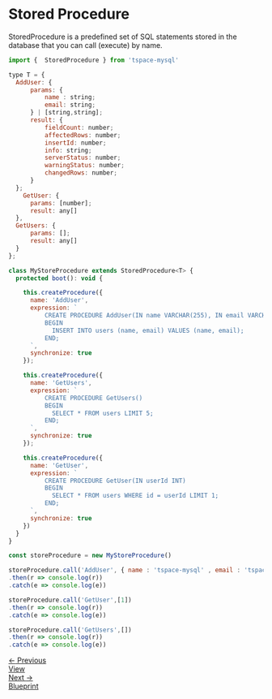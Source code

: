 # Stored Procedure
StoredProcedure is a predefined set of SQL statements stored in the database that you can call (execute) by name.
```js
import {  StoredProcedure } from 'tspace-mysql'

type T = {
  AddUser: {
      params: {
          name : string;
          email: string;
      } | [string,string];
      result: {
          fieldCount: number;
          affectedRows: number;
          insertId: number;
          info: string;
          serverStatus: number;
          warningStatus: number;
          changedRows: number;
      }
  };
    GetUser: {
      params: [number];
      result: any[]
  },
  GetUsers: {
      params: [];
      result: any[]
  }
};

class MyStoreProcedure extends StoredProcedure<T> {
  protected boot(): void {

    this.createProcedure({
      name: 'AddUser',
      expression: `
          CREATE PROCEDURE AddUser(IN name VARCHAR(255), IN email VARCHAR(255))
          BEGIN
            INSERT INTO users (name, email) VALUES (name, email);
          END;
      `,
      synchronize: true
    });

    this.createProcedure({
      name: 'GetUsers',
      expression: `
          CREATE PROCEDURE GetUsers()
          BEGIN
            SELECT * FROM users LIMIT 5;
          END;
      `,
      synchronize: true
    });

    this.createProcedure({
      name: 'GetUser',
      expression: `
          CREATE PROCEDURE GetUser(IN userId INT)
          BEGIN
            SELECT * FROM users WHERE id = userId LIMIT 1;
          END;
      `,
      synchronize: true
    })
  }
}

const storeProcedure = new MyStoreProcedure()

storeProcedure.call('AddUser', { name : 'tspace-mysql' , email : 'tspace-mysql@example.com'})
.then(r => console.log(r))
.catch(e => console.log(e))

storeProcedure.call('GetUser',[1])
.then(r => console.log(r))
.catch(e => console.log(e))

storeProcedure.call('GetUsers',[])
.then(r => console.log(r))
.catch(e => console.log(e))

```

<div class="page-nav-cards">
  <a href="#/view" class="prev-card">
    <div class="nav-label"> 
        <span class="page-nav-arrow">←</span> 
        Previous
    </div>
    <div class="nav-title"> View </div>
  </a>

  <a href="#/blueprint" class="next-card">
    <div class="nav-label">
        Next
        <span class="page-nav-arrow">→</span>
    </div>
    <div class="nav-title"> Blueprint </div>
  </a>
</div>